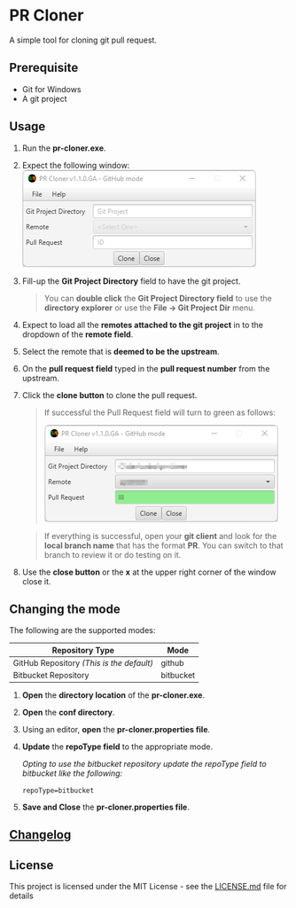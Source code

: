 # PR Cloner

A simple tool for cloning git pull request.

## Prerequisite

* Git for Windows
* A git project

## Usage

1. Run the **pr-cloner.exe**.

2. Expect the following window:
    	![Application Window](main-application-window.png)

3. Fill-up the **Git Project Directory** field to have the git project.

     > You can **double click** the **Git Project Directory field** to use the **directory explorer** or use the **File -> Git Project Dir** menu.

4. Expect to load all the **remotes attached to the git project** in to the dropdown of the **remote field**.

5. Select the remote that is **deemed to be the upstream**.

6. On the **pull request field** typed in the **pull request number** from the upstream.

7. Click the **clone button** to clone the pull request.

     > If successful the Pull Request field will turn to green as follows:
     >
     > ![](cloning-successful.png)

     > If everything is successful, open your **git client** and look for the **local branch name** that has the format **PR<pull request number>**.  You can switch to that branch to review it or do testing on it.

8. Use the **close button** or the **x** at the upper right corner of the window close it.

## Changing the mode

The following are the supported modes:

| Repository Type                           | Mode      |
| ----------------------------------------- | --------- |
| GitHub Repository *(This is the default)* | github    |
| Bitbucket Repository                      | bitbucket |

1. **Open** the **directory location** of the **pr-cloner.exe**.

2. **Open** the **conf directory**.

3. Using an editor, **open** the **pr-cloner.properties file**.

4. **Update** the **repoType field** to the appropriate mode. 

   *Opting to use the bitbucket repository update the repoType field to bitbucket like the following:*

   ```properties
   repoType=bitbucket
   ```

5. **Save and Close** the **pr-cloner.properties file**.

## [Changelog](CHANGELOG.md)

## License

This project is licensed under the MIT License - see the [LICENSE.md](LICENSE.md) file for details

